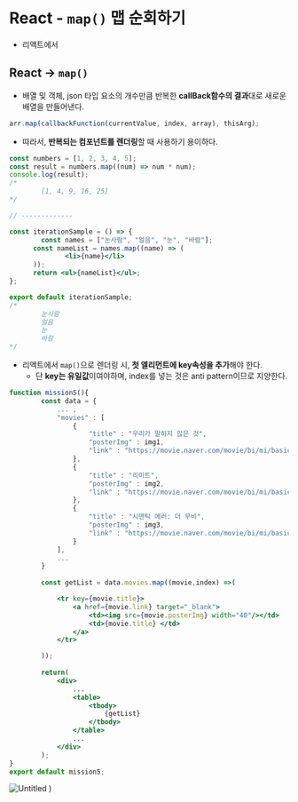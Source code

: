 # React - `map()` 맵 순회하기
- 리액트에서 

## React → `map()`

- 배열 및 객체, json 타입 요소의 개수만큼 반복한 **callBack함수의 결과**대로 새로운 배열을 만들어낸다.

```jsx
arr.map(callbackFunction(currentValue, index, array), thisArg);
```

- 따라서, **반복되는 컴포넌트를 렌더링**할 때 사용하기 용이하다.

```jsx
const numbers = [1, 2, 3, 4, 5];
const result = numbers.map((num) => num * num);
console.log(result);
/*
		[1, 4, 9, 16, 25]
*/

// -------------

const iterationSample = () => {
		const names = ["눈사람", "얼음", "눈", "바람"];
	  const nameList = names.map((name) => (
			  <li>{name}</li>
	  ));
	  return <ul>{nameList}</ul>;
};

export default iterationSample;
/*
		눈사람
		얼음
		눈
		바람
*/
```

- 리액트에서 `map()`으로 렌더링 시, **첫 엘리먼트에 key속성을 추가**해야 한다.
    - 단 **key는 유일값**이여야하며, index를 넣는 것은 anti pattern이므로 지양한다.

```jsx
function mission5(){
		const data = {
		    ... ,
		    "movies" : [
		        {
		            "title" : "우리가 말하지 않은 것",
		            "posterImg" : img1,
		            "link" : "https://movie.naver.com/movie/bi/mi/basic.naver?code=198319"
		        },
		        {
		            "title" : "리미트",
		            "posterImg" : img2,
		            "link" : "https://movie.naver.com/movie/bi/mi/basic.naver?code=193324"
		        },
		        {
		            "title" : "시맨틱 에러: 더 무비",
		            "posterImg" : img3,
		            "link" : "https://movie.naver.com/movie/bi/mi/basic.naver?code=213415"
		        }
		    ],
		    ...
		}
		
		const getList = data.movies.map((movie,index) =>(

		    <tr key={movie.title}>
		        <a href={movie.link} target="_blank">
		            <td><img src={movie.posterImg} width="40"/></td>
		            <td>{movie.title} </td>
		        </a>
		    </tr>

		));
		
		return(
		    <div>
		        ...
		        <table>
		            <tbody>
		                {getList}
		            </tbody>
		        </table>
		        ...
		    </div>
		);
}
export default mission5;
```

![Untitled](https://lgh.notion.site/image/https%3A%2F%2Fs3-us-west-2.amazonaws.com%2Fsecure.notion-static.com%2F0869e8ab-eaaf-4b55-8899-0be1c8bab566%2FUntitled.png?table=block&id=47955e79-d30d-4935-a0b4-d2ef4ffad024&spaceId=d2c21b63-4fd7-4cc8-b09a-a59a09d82a76&width=530&userId=&cache=v2)
)
